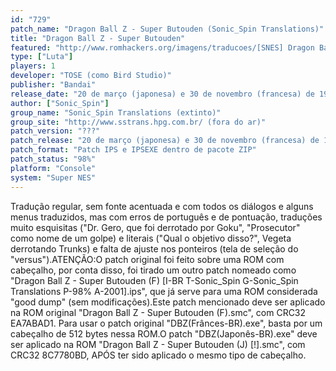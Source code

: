 ```yaml
---
id: "729"
patch_name: "Dragon Ball Z - Super Butouden (Sonic_Spin Translations)"
title: "Dragon Ball Z - Super Butouden"
featured: "http://www.romhackers.org/imagens/traducoes/[SNES] Dragon Ball Z - Super Butouden - Sonic_Spin Translations - 1.png"
type: ["Luta"]
players: 1
developer: "TOSE (como Bird Studio)"
publisher: "Bandai"
release_date: "20 de março (japonesa) e 30 de novembro (francesa) de 1993"
author: ["Sonic_Spin"]
group_name: "Sonic_Spin Translations (extinto)"
group_site: "http://www.sstrans.hpg.com.br/ (fora do ar)"
patch_version: "???"
patch_release: "20 de março (japonesa) e 30 de novembro (francesa) de 1993"
patch_format: "Patch IPS e IPSEXE dentro de pacote ZIP"
patch_status: "98%"
platform: "Console"
system: "Super NES"
---
```


Tradução regular, sem fonte acentuada e com todos os diálogos e alguns menus traduzidos, mas com erros de português e de pontuação, traduções muito esquisitas ("Dr. Gero, que foi derrotado por Goku", "Prosecutor" como nome de um golpe) e literais ("Qual o objetivo disso?", Vegeta derrotando Trunks) e falta de ajuste nos ponteiros (tela de seleção do "versus").ATENÇÃO:O patch original foi feito sobre uma ROM com cabeçalho, por conta disso, foi tirado um outro patch nomeado como "Dragon Ball Z - Super Butouden (F) [I-BR T-Sonic_Spin G-Sonic_Spin Translations P-98% A-2001].ips", que já serve para uma ROM considerada "good dump" (sem modificações).Este patch mencionado deve ser aplicado na ROM original "Dragon Ball Z - Super Butouden (F).smc", com CRC32 EA7ABAD1. Para usar o patch original "DBZ(Frânces-BR).exe", basta por um cabeçalho de 512 bytes nessa ROM.O patch "DBZ(Japonês-BR).exe" deve ser aplicado na ROM "Dragon Ball Z - Super Butouden (J) [!].smc", com CRC32 8C7780BD, APÓS ter sido aplicado o mesmo tipo de cabeçalho.